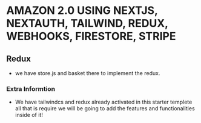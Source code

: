 # AMAZON 2.0 USING NEXTJS, NEXTAUTH, TAILWIND, REDUX, WEBHOOKS, FIRESTORE, STRIPE



## Redux 
- we have store.js and basket there to implement the redux.


### Extra Informtion

- We have tailwindcs and redux already activated in this starter templete all that is require we will be going to add the features and functionalities inside of it!

